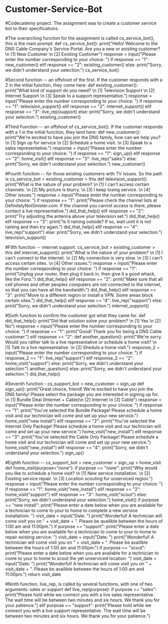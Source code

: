 # Customer-Service-Bot

#Codecademy project. The assignment was to create a customer service bot to their specifications.

#The overarching function for the assignment is called cs_service_bot(), this is the main prompt:
def cs_service_bot():
    print("Hello! Welcome to the DNS Cable Company's Service Portal. Are you a new or existing customer? \n [1] New Customer \n [2] Existing Customer")
    response = input("Please enter the number corresponding to your choice: ")
    if response == "1":
        new_customer()
    elif response == "2":
        existing_customer()
    else:
        print("Sorry, we didn't understand your selection.")
        cs_service_bot()
        
#Second function -- an offshoot of the first. If the customer responds with a 2 in the initial function, they come here:
def existing_customer():
    print("What kind of support do you need? \n [1] Television Support \n [2] Internet Support \n [3] Speak to a support representative.")
    response = input("Please enter the number corresponding to your choice: ")
    if response == "1":
        television_support()
    elif response == "2":
        internet_support()
    elif response == "3":
        live_rep(support)
    else:
        print("Sorry, we didn't understand your selection.")
        existing_customer()

#Third Function -- an offshoot of cs_service_bot(). If the customer responds with a  1 in the initial function, they land here:
def new_customer():
    print("We're excited to have you join the DNS family, how can we help you? \n [1] Sign up for service \n [2] Schedule a home visit. \n [3] Speak to a sales representative.")
    response = input("Please enter the number corresponding to your choice: ")
    if response == "1":
        sign_up()
    elif response == "2":
        home_visit()
    elif response == "3":
        live_rep("sales")
    else:
        print("Sorry, we didn't understand your selection.")
        new_customer()
        
#Fourth function -- for those existing customers with TV issues. So the path is cs_service_bot > existing_customer > this
def television_support():
    print("What is the nature of your problem? \n [1] I can't access certain channels. \n [2] My picture is blurry. \n [3] I keep losing service. \n [4] Other issues.")
    response = input("Please enter the number corresponding to your choice: ")
    if response == "1":
        print("Please check the channel lists at DefinitelyNotSinister.com. If the channel you cannot access is there, please contact a live representative.")
        did_that_help()
    elif response == "2":
        print("Try adjusting the antenna above your television set.")
        did_that_help()
    elif response == "3":
        print("Is it raining outside? If so, wait until it is not raining and then try again.")
        did_that_help()
    elif response == "4": 
        live_rep("support")
    else:
        print("Sorry, we didn't understand your selection.")
        television_support()
        
#Fifth function -- internet support. cs_service_bot > existing_customer > this
def internet_support():
    print("What is the nature of your problem? \n [1] I can't connect to the internet. \n [2] My connection is very slow. \n [3] I can't access certain sites. \n [4] Other issues.")
    response = input("Please enter the number corresponding to your choice: ")
    if response == "1":
        print("Unplug your router, then plug it back in, then give it a good whack, like the Fonz.")
        did_that_help()
    elif response == "2":
        print("Make sure that all cell phones and other peoples computers are not connected to the internet, so that you can have all the bandwidth.")
        did_that_help()
    elif response == "3":
        print("Move to a different region or install a VPN. Some areas block certain sites.")
        did_that_help()
    elif response == "4": 
        live_rep("support")
    else:
        print("Sorry, we didn't understand your selection.")
        internet_support()
        
#Sixth function to confirm the customer got what they came for.
def did_that_help():
    print("Did that solution solve your problem? \n [1] Yes \n [2] No")
    response = input("Please enter the number corresponding to your choice: ")
    if response == "1":
        print("Good! Thank you for being a DNS Cable customer.")
    elif response == "2":
        def another_question():
            print("We're sorry. Would you rather talk to a live representative or schedule a home visit? \n [1] Talk to a live representative. \n [2] Shedule a home visit.")
            response_2 = input("Please enter the number corresponding to your choice: ")
            if response_2 == "1":
                live_rep("support")
            elif response_2 == "2":
                home_visit("support")
            else:
                print("Sorry, we didn't understand your selection.")
                another_question() 
    else:
        print("Sorry, we didn't understand your selection.")
        did_that_help()
        
#Seventh function - cs_support_bot > new_customer > sign_up
def sign_up():
    print("Great choice, friend! We're excited to have you join the DNS family! Please select the package you are interested in signing up for. \n [1] Bundle Deal (Internet + Cable)\n [2] Internet \n [3] Cable")
    response = input("Please enter the number corresponding to your choice: ")
    if response == "1":
        print("You've selected the Bundle Package! Please schedule a home visit and our technician will come and set up your new service.")
        home_visit("new install")
    elif response == "2":
        print("You've selected the Internet Only Package! Please schedule a home visit and our technician will come and set up your new service.")
        home_visit("new_install")
    elif response == "3":
        print("You've selected the Cable Only Package! Please schedule a home visit and our technician will come and set up your new service.")
        home_visit("new_install")
    elif response == "4":
        print("Sorry, we didn't understand your selection.")
        sign_up()
        
#Eighth function -- cs_support_bot > new_customer > sign_up > home_visit
def home_visit(purpose="none"): 
    if purpose == "none":
        print("Why would you like to schedule a home visit? \n [1] New service installation. \n [2] Existing service repair. \n [3] Location scouting for unserviced region.")
        response = input("Please enter the number corresponding to your choice: ")
        if response == "1":
            home_visit("new_install")
        elif response == "2":
            home_visit("support")
        elif response == "3":
            home_visit("scout")
        else: 
            print("Sorry, we didn't understand your selection.")
            home_visit()
    if purpose == "new install":
        print("Please enter a date below when you are available for a technician to come to your to home to complete a new service installatioin: ")
        visit_date = input("Date: ")
        print("Wonderful! A technician will come visit you on " + visit_date + ". Please be availible between the hours of 1:00 am and 11:00pm.")
    if purpose == "support":
        print("Please enter a date below when you are available for a technician to come to your to home to repair existing service: ")
        visit_date = input("Date: ")
        print("Wonderful! A technician will come visit you on " + visit_date + ". Please be availible between the hours of 1:00 am and 11:00pm.")
    if purpose == "scout":
        print("Please enter a date below when you are available for a technician to come to your to home to scout the yet unserviced location: ")
        visit_date = input("Date: ")
        print("Wonderful! A technician will come visit you on " + visit_date + ". Please be availible between the hours of 1:00 am and 11:00pm.")
        return visit_date

#Ninth function, live_rep, is called by several functions, with one of two arguments: sales or support
def live_rep(purpose):
    if purpose == "sales":
        print("Please hold while we connect you with a live sales representative. The wait time will be between two minutes and six hours. We thank you for your patience.")
    elif purpose == "support":
        print("Please hold while we connect you with a live support representative. The wait time will be between two minutes and six hours. We thank you for your patience.")
        
